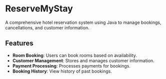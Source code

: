 # ReserveMyStay
A comprehensive hotel reservation system using Java to manage bookings, cancellations, and customer information.

## Features
- **Room Booking**: Users can book rooms based on availability.
- **Customer Management**: Stores and manages customer information.
- **Payment Processing**: Processes payments for bookings.
- **Booking History**: View history of past bookings.
